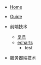 <!-- docs/_sidebar.md -->

* [Home](readme.md)
* [Guide](guide.md)

* 前端技术
  * [复旦](01/javascript/readme1.md)
  * [echarts](02/echarts/)
    * test
* 服务器端技术
